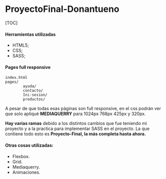 # ProyectoFinal-Donantueno

[TOC]

#### Herramientas utilizadas

- HTML5;
- CSS;
- SASS;

#### Pages full responsive
	index.html
    pages/
            ayuda/
            contacto/
            Ini-sesion/
            productos/

A pesar de que todas esas páginas son full responsive, en el css podrán ver que solo apliqué **MEDIAQUERRY** para 1024px 768px 425px y 320px.

**Hay varias ramas** debido a los distintos cambios que fue teniendo mi proyecto y a la practica para implementar SASS en el proyecto. La que contiene todo esto es **Proyecto-Final, la más completa hasta ahora.**

#### Otras cosas utilizadas:
- Flexbox.
- Grid.
- Mediaquerry.
- Animaciones.
